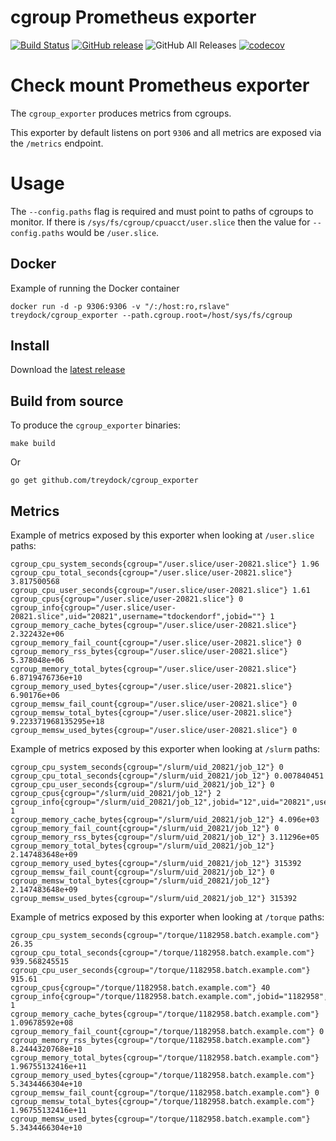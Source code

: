 # cgroup Prometheus exporter

[![Build Status](https://circleci.com/gh/treydock/cgroup_exporter/tree/master.svg?style=shield)](https://circleci.com/gh/treydock/cgroup_exporter)
[![GitHub release](https://img.shields.io/github/v/release/treydock/cgroup_exporter?include_prereleases&sort=semver)](https://github.com/treydock/cgroup_exporter/releases/latest)
![GitHub All Releases](https://img.shields.io/github/downloads/treydock/cgroup_exporter/total)
[![codecov](https://codecov.io/gh/treydock/cgroup_exporter/branch/master/graph/badge.svg)](https://codecov.io/gh/treydock/cgroup_exporter)

# Check mount Prometheus exporter

The `cgroup_exporter` produces metrics from cgroups.

This exporter by default listens on port `9306` and all metrics are exposed via the `/metrics` endpoint.

# Usage

The `--config.paths` flag is required and must point to paths of cgroups to monitor. If there is `/sys/fs/cgroup/cpuacct/user.slice` then the value for `--config.paths` would be `/user.slice`.

## Docker

Example of running the Docker container

```
docker run -d -p 9306:9306 -v "/:/host:ro,rslave" treydock/cgroup_exporter --path.cgroup.root=/host/sys/fs/cgroup
```

## Install

Download the [latest release](https://github.com/treydock/cgroup_exporter/releases)

## Build from source

To produce the `cgroup_exporter` binaries:

```
make build
```

Or

```
go get github.com/treydock/cgroup_exporter
```

## Metrics

Example of metrics exposed by this exporter when looking at `/user.slice` paths:

```
cgroup_cpu_system_seconds{cgroup="/user.slice/user-20821.slice"} 1.96
cgroup_cpu_total_seconds{cgroup="/user.slice/user-20821.slice"} 3.817500568
cgroup_cpu_user_seconds{cgroup="/user.slice/user-20821.slice"} 1.61
cgroup_cpus{cgroup="/user.slice/user-20821.slice"} 0
cgroup_info{cgroup="/user.slice/user-20821.slice",uid="20821",username="tdockendorf",jobid=""} 1
cgroup_memory_cache_bytes{cgroup="/user.slice/user-20821.slice"} 2.322432e+06
cgroup_memory_fail_count{cgroup="/user.slice/user-20821.slice"} 0
cgroup_memory_rss_bytes{cgroup="/user.slice/user-20821.slice"} 5.378048e+06
cgroup_memory_total_bytes{cgroup="/user.slice/user-20821.slice"} 6.8719476736e+10
cgroup_memory_used_bytes{cgroup="/user.slice/user-20821.slice"} 6.90176e+06
cgroup_memsw_fail_count{cgroup="/user.slice/user-20821.slice"} 0
cgroup_memsw_total_bytes{cgroup="/user.slice/user-20821.slice"} 9.223371968135295e+18
cgroup_memsw_used_bytes{cgroup="/user.slice/user-20821.slice"} 0
```

Example of metrics exposed by this exporter when looking at `/slurm` paths:

```
cgroup_cpu_system_seconds{cgroup="/slurm/uid_20821/job_12"} 0
cgroup_cpu_total_seconds{cgroup="/slurm/uid_20821/job_12"} 0.007840451
cgroup_cpu_user_seconds{cgroup="/slurm/uid_20821/job_12"} 0
cgroup_cpus{cgroup="/slurm/uid_20821/job_12"} 2
cgroup_info{cgroup="/slurm/uid_20821/job_12",jobid="12",uid="20821",username="tdockendorf"} 1
cgroup_memory_cache_bytes{cgroup="/slurm/uid_20821/job_12"} 4.096e+03
cgroup_memory_fail_count{cgroup="/slurm/uid_20821/job_12"} 0
cgroup_memory_rss_bytes{cgroup="/slurm/uid_20821/job_12"} 3.11296e+05
cgroup_memory_total_bytes{cgroup="/slurm/uid_20821/job_12"} 2.147483648e+09
cgroup_memory_used_bytes{cgroup="/slurm/uid_20821/job_12"} 315392
cgroup_memsw_fail_count{cgroup="/slurm/uid_20821/job_12"} 0
cgroup_memsw_total_bytes{cgroup="/slurm/uid_20821/job_12"} 2.147483648e+09
cgroup_memsw_used_bytes{cgroup="/slurm/uid_20821/job_12"} 315392
```

Example of metrics exposed by this exporter when looking at `/torque` paths:

```
cgroup_cpu_system_seconds{cgroup="/torque/1182958.batch.example.com"} 26.35
cgroup_cpu_total_seconds{cgroup="/torque/1182958.batch.example.com"} 939.568245515
cgroup_cpu_user_seconds{cgroup="/torque/1182958.batch.example.com"} 915.61
cgroup_cpus{cgroup="/torque/1182958.batch.example.com"} 40
cgroup_info{cgroup="/torque/1182958.batch.example.com",jobid="1182958",uid="",username=""} 1
cgroup_memory_cache_bytes{cgroup="/torque/1182958.batch.example.com"} 1.09678592e+08
cgroup_memory_fail_count{cgroup="/torque/1182958.batch.example.com"} 0
cgroup_memory_rss_bytes{cgroup="/torque/1182958.batch.example.com"} 8.2444320768e+10
cgroup_memory_total_bytes{cgroup="/torque/1182958.batch.example.com"} 1.96755132416e+11
cgroup_memory_used_bytes{cgroup="/torque/1182958.batch.example.com"} 5.3434466304e+10
cgroup_memsw_fail_count{cgroup="/torque/1182958.batch.example.com"} 0
cgroup_memsw_total_bytes{cgroup="/torque/1182958.batch.example.com"} 1.96755132416e+11
cgroup_memsw_used_bytes{cgroup="/torque/1182958.batch.example.com"} 5.3434466304e+10
```
